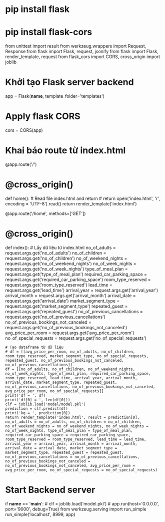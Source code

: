 # pip install flask
# pip install flask-cors
from unittest import result
from werkzeug.wrappers import Request, Response
from flask import Flask, request, jsonify
from flask import Flask, render_template, request
from flask_cors import CORS, cross_origin
import joblib

# Khởi tạo Flask server backend
app = Flask(__name__, template_folder='templates')

# Apply flask CORS
cors = CORS(app)

# Khai báo route từ index.html

@app.route('/')
# @cross_origin()
def home():
    # Read file index.html and return
    # return open('index.html', 'r', encoding = 'UTF-8').read()
    return render_template('index.html')
    
@app.route('/home', methods=['GET'])
# @cross_origin()
def index():
    # Lấy dữ liệu từ index.html
    no_of_adults = request.args.get('no_of_adults')
    no_of_children = request.args.get('no_of_children')
    no_of_weekend_nights = request.args.get('no_of_weekend_nights')
    no_of_week_nights = request.args.get('no_of_week_nights')
    type_of_meal_plan = request.args.get('type_of_meal_plan')
    required_car_parking_space = request.args.get('required_car_parking_space')
    room_type_reserved = request.args.get('room_type_reserved')
    lead_time = request.args.get('lead_time')
    arrival_year = request.args.get('arrival_year')
    arrival_month = request.args.get('arrival_month')
    arrival_date = request.args.get('arrival_date')
    market_segment_type = request.args.get('market_segment_type')
    repeated_guest = request.args.get('repeated_guest')
    no_of_previous_cancellations = request.args.get('no_of_previous_cancellations')
    no_of_previous_bookings_not_canceled = request.args.get('no_of_previous_bookings_not_canceled')
    avg_price_per_room = request.args.get('avg_price_per_room')
    no_of_special_requests = request.args.get('no_of_special_requests')


    # Tạo dataframe từ dữ liệu
    # df = [[avg_price_per_room, no_of_adults, no_of_children, room_type_reserved, market_segment_type, no_of_special_requests, repeated_guest, no_of_previous_bookings_not_canceled, no_of_previous_cancellations]]
    df = [[no_of_adults, no_of_children, no_of_weekend_nights, no_of_week_nights, type_of_meal_plan, required_car_parking_space, room_type_reserved, lead_time, arrival_year, arrival_month, arrival_date, market_segment_type, repeated_guest, no_of_previous_cancellations, no_of_previous_bookings_not_canceled, avg_price_per_room, no_of_special_requests]]
    print('df = ', df)
    print('df[0] = ', len(df[0]))
    clf = joblib.load('model/model.pkl')
    prediction = clf.predict(df)
    print('kq = ', prediction[0])
    return render_template('index.html', result = prediction[0], no_of_adults = no_of_adults, no_of_children = no_of_children, no_of_weekend_nights = no_of_weekend_nights, no_of_week_nights = no_of_week_nights, type_of_meal_plan = type_of_meal_plan, required_car_parking_space = required_car_parking_space, room_type_reserved = room_type_reserved, lead_time = lead_time, arrival_year = arrival_year, arrival_month = arrival_month, arrival_date = arrival_date, market_segment_type = market_segment_type, repeated_guest = repeated_guest, no_of_previous_cancellations = no_of_previous_cancellations, no_of_previous_bookings_not_canceled = no_of_previous_bookings_not_canceled, avg_price_per_room = avg_price_per_room, no_of_special_requests = no_of_special_requests)

# Start Backend server
if __name__ == '__main__':
    # clf = joblib.load('model.pkl')
    # app.run(host='0.0.0.0', port='9000', debug=True)
    from werkzeug.serving import run_simple
    run_simple('localhost', 8999, app)
    
